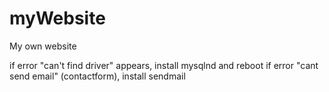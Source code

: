 # myWebsite
My own website 

if error "can't find driver" appears, install mysqlnd and reboot
if error "cant send email" (contactform), install sendmail
